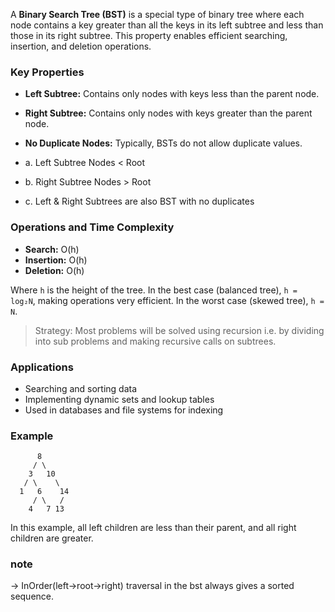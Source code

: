 A **Binary Search Tree (BST)** is a special type of binary tree where each node contains a key greater than all the keys in its left subtree and less than those in its right subtree. This property enables efficient searching, insertion, and deletion operations.

### Key Properties
- **Left Subtree:** Contains only nodes with keys less than the parent node.
- **Right Subtree:** Contains only nodes with keys greater than the parent node.
- **No Duplicate Nodes:** Typically, BSTs do not allow duplicate values.

- a. Left Subtree Nodes < Root
- b. Right Subtree Nodes > Root
- c. Left & Right Subtrees are also BST with no duplicates

### Operations and Time Complexity
- **Search:** O(h)
- **Insertion:** O(h)
- **Deletion:** O(h)

Where `h` is the height of the tree. In the best case (balanced tree), `h = log₂N`, making operations very efficient. In the worst case (skewed tree), `h = N`.

> Strategy: Most problems will be solved using recursion i.e. by dividing into sub problems and making recursive calls on subtrees.

### Applications
- Searching and sorting data
- Implementing dynamic sets and lookup tables
- Used in databases and file systems for indexing

### Example

```plaintext
      8
     / \
    3   10
   / \    \
  1   6    14
     / \   /
    4   7 13
```

In this example, all left children are less than their parent, and all right children are greater.

### note
-> InOrder(left->root->right) traversal in the bst always gives a sorted sequence.